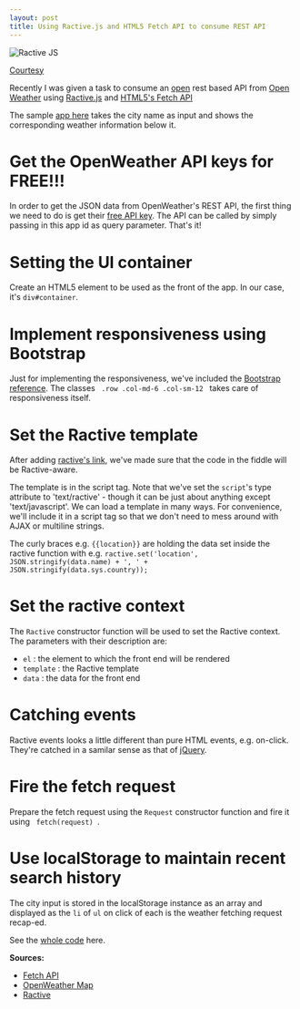 ```yaml
---
layout: post
title: Using Ractive.js and HTML5 Fetch API to consume REST API
---
```


![Ractive JS](https://udemy-images.udemy.com/course/750x422/951252_fb12.jpg)

[Courtesy](https://www.udemy.com/ractivejs-fundamentals-for-web-developers/)

Recently I was given a task to consume an [open](http://openweathermap.org/) rest based API from [Open Weather](http://openweathermap.org/api) using [Ractive.js](http://www.ractivejs.org/) and [HTML5's Fetch API](https://developer.mozilla.org/en/docs/Web/API/Fetch_API)

The sample [app here](http://jsfiddle.net/nordible/boe2vcj6/embedded/result/#Result) takes the city name as input and shows the corresponding weather information below it.

# Get the OpenWeather API keys for FREE!!!

In order to get the JSON data from OpenWeather's REST API, the first thing we need to do is get their [free API key](http://openweathermap.org/appid). The API can be called by simply passing in this app id as query parameter. That's it!

# Setting the UI container

Create an HTML5 element to be used as the front of the app. In our case, it's <code>div#container</code>.

# Implement responsiveness using Bootstrap

Just for implementing the responsiveness, we've included the [Bootstrap reference](https://maxcdn.bootstrapcdn.com/bootstrap/3.3.7/css/bootstrap.min.css). The classes <code> .row .col-md-6 .col-sm-12 </code> takes care of responsiveness itself.

# Set the Ractive template

After adding [ractive's link](http://cdn.ractivejs.org/latest/ractive.min.js), we've made sure that the code in the fiddle will be Ractive-aware.

The template is in the script tag. Note that we've set the <code>script</code>'s type attribute to 'text/ractive' - though it can be just about anything except 'text/javascript'. We can load a template in many ways. For convenience, we'll include it in a script tag so that we don't need to mess around with AJAX or multiline strings.
 
The curly braces e.g. <code>{{location}}</code> are holding the data set inside the ractive function with e.g. <code>ractive.set('location', JSON.stringify(data.name) + ', ' + JSON.stringify(data.sys.country));</code>

# Set the ractive context

The <code>Ractive</code> constructor function will be used to set the Ractive context. The parameters with their description are:

 - <code>el</code> : the element to which the front end will be rendered
 - <code>template</code> : the Ractive template
 - <code>data</code> : the data for the front end

# Catching events

Ractive events looks a little different than pure HTML events, e.g. on-click. They're catched in a samilar sense as that of [jQuery](http://jquery.com/).

# Fire the fetch request

Prepare the fetch request using the <code>Request</code> constructor function and fire it using <code> fetch(request) </code>. 

#  Use localStorage to maintain recent search history

The city input is stored in the localStorage instance as an array and displayed as the <code>li</code> of <code>ul</code> on click of each is the weather fetching request recap-ed.

See the [whole code](http://jsfiddle.net/nordible/boe2vcj6/) here.

**Sources:**

 - [Fetch API](https://developer.mozilla.org/en/docs/Web/API/Fetch_API)
 - [OpenWeather Map](http://openweathermap.org/appid)
 - [Ractive](http://www.ractivejs.org/)